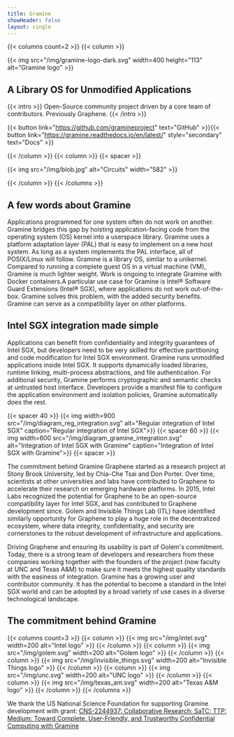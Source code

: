 ```yaml
---
title: Gramine
showHeader: false
layout: single
---
```

{{< columns count=2 >}}
{{< column >}}

{{< img src="/img/gramine-logo-dark.svg" width=400 height="113" alt="Gramine logo" >}}

## A Library OS for Unmodified Applications

{{< intro >}}
Open-Source community project driven by a core team of contributors. Previously Graphene.
{{< /intro >}}

{{< button link="https://github.com/gramineproject" text="GitHub" >}}{{< button link="https://gramine.readthedocs.io/en/latest/" style="secondary" text="Docs" >}}

{{< /column >}}
{{< column >}}
{{< spacer >}}

{{< img src="/img/blob.jpg" alt="Circuits" width="582" >}}

{{< /column >}}
{{< /columns >}}

## A few words about Gramine

Applications programmed for one system often do not work on another. Gramine bridges this gap by hoisting application-facing code from the operating system (OS) kernel into a userspace library. Gramine uses a platform adaptation layer (PAL) that is easy to implement on a new host system. As long as a system implements the PAL interface, all of POSIX/Linux will follow. Gramine is a library OS, similar to a unikernel. Compared to running a complete guest OS in a virtual machine (VM), Gramine is much lighter weight. Work is ongoing to integrate Gramine with Docker containers.A particular use case for Gramine is Intel® Software Guard Extensions (Intel® SGX), where applications do not work out-of-the-box. Gramine solves this problem, with the added security benefits. Gramine can serve as a compatibility layer on other platforms.

## Intel SGX integration made simple

Applications can benefit from confidentiality and integrity guarantees of Intel SGX, but developers need to be very skilled for effective partitioning and code modification for Intel SGX environment. Gramine runs unmodified applications inside Intel SGX. It supports dynamically loaded libraries, runtime linking, multi-process abstractions, and file authentication. For additional security, Gramine performs cryptographic and semantic checks at untrusted host interface. Developers provide a manifest file to configure the application environment and isolation policies, Gramine automatically does the rest.

{{< spacer 40 >}}
{{< img width=900 src="/img/diagram_reg_integration.svg" alt="Regular integration of Intel SGX" caption="Regular integration of Intel SGX">}}
{{< spacer 60 >}}
{{< img width=600 src="/img/diagram_gramine_integration.svg" alt="Integration of Intel SGX with Gramine" caption="Integration of Intel SGX with Gramine">}}
{{< spacer >}}

The commitment behind Gramine Graphene started as a research project at Stony Brook University, led by Chia-Che Tsai and Don Porter. Over time, scientists at other universities and labs have contributed to Graphene to accelerate their research on emerging hardware platforms. In 2015, Intel Labs recognized the potential for Graphene to be an open-source compatibility layer for Intel SGX, and has contributed to Graphene development since. Golem and Invisible Things Lab (ITL) have identified similarly opportunity for Graphene to play a huge role in the decentralized ecosystem, where data integrity, confidentiality, and security are cornerstones to the robust development of infrastructure and applications.

Driving Graphene and ensuring its usability is part of Golem's commitment. Today, there is a strong team of developers and researchers from these companies working together with the founders of the project (now faculty at UNC and Texas A&M) to make sure it meets the highest quality standards with the easiness of integration. Gramine has a growing user and contributor community. It has the potential to become a standard in the Intel SGX world and can be adopted by a broad variety of use cases in a diverse technological landscape.

## The commitment behind Gramine

{{< columns count=3 >}}
{{< column >}}
{{< img src="/img/intel.svg" width=200 alt="Intel logo" >}}
{{< /column >}}
{{< column >}}
{{< img src="/img/golem.svg" width=200 alt="Golem logo" >}}
{{< /column >}}
{{< column >}}
{{< img src="/img/invisible_things.svg" width=200 alt="Invisible Things logo" >}}
{{< /column >}}
{{< column >}}
{{< img src="/img/unc.svg" width=200 alt="UNC logo" >}}
{{< /column >}}
{{< column >}}
{{< img src="/img/texas_am.svg" width=200 alt="Texas A&M logo" >}}
{{< /column >}}
{{< /columns >}}

We thank the US National Science Foundation for supporting Gramine development
with grant: [CNS-2244937: Collaborative Research: SaTC: TTP: Medium: Toward
Complete, User-Friendly, and Trustworthy Confidential Computing with
Gramine](https://www.nsf.gov/awardsearch/showAward?AWD_ID=2244937)
